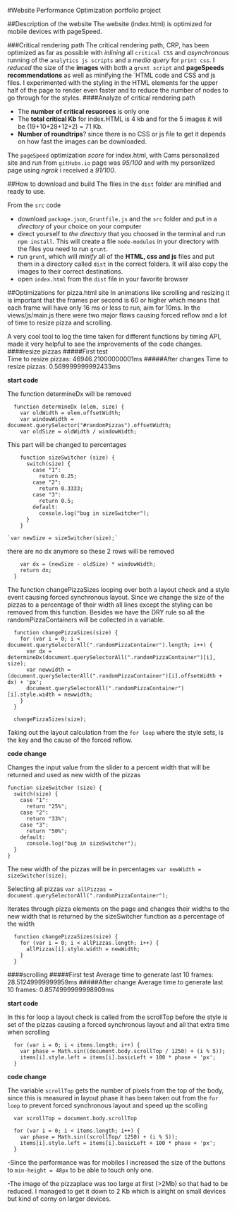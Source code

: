 #Website Performance Optimization portfolio project

##Description of the website
The website (index.html) is optimized for mobile devices with pageSpeed. 

###Critical rendering path
The critical rendering path, CRP, has been optimized as far as possible with _inlining_ all `critical CSS` and _asynchronous_ running of the `analytics js scripts` and a _media query_ for `print css`. I _reduced_ the size of the **images** with both a `grunt script` and **pageSpeeds recommendations** as well as minifying the `HTML code and CSS and js files. 
I experimented with the styling in the HTML elements for the upper half of the page to render even faster and to reduce the number of nodes to go through for the styles. 
####Analyze of critical rendering path 
- The **number of critical resuorces** is only one
- The **total critical Kb** for index.HTML is 4 kb and for the 5 images it will be (19+10+28+12+2) = 71 Kb. 
- **Number of roundtrips**? since there is no CSS or js file to get it depends on how fast the images can be downloaded. 

The `pageSpeed` optimization _score_ for index.html, 
with Cams personalized site and run from `gitHubs.io` page was _95/100_ and with my personlized page using _ngrok_ i received a _91/100_. 

##How to download and build
The files in the `dist` folder are minified and ready to use.

From the `src` code
- download `package.json`, `Gruntfile.js` and the `src` folder and put in a _directory_ of your choice on your computer
- direct yourself to _the directory_ that you choosed in the terminal and run `npm install`. This will create a file `node-modules` in your directory with the files you need to run `grunt`.
- run `grunt`, which will _minify_ all of the **HTML, css and js** files and put them in a directory called `dist` in the correct folders. It will also copy the images to their correct destinations.
- open `index.html` from the `dist` file in your favorite browser

##Optimizations for pizza.html site 
In animations like scrolling and resizing it is important that the frames per second is 60 or higher which means that each frame will have only 16 ms or less to run, aim for 10ms. 
In the views/js/main.js there were two major flaws causing forced reflow and a lot of time to resize pizza and scrolling.

A very cool tool to log the time taken for different functions by timing API, made it very helpful to see the improvements of the code changes.
####resize pizzas
#####First test  
Time to resize pizzas: 46946.21000000001ms
#####After changes 
Time to resize pizzas: 0.569999999992433ms

**start code**

The function determineDx will be removed
```
  function determineDx (elem, size) {
    var oldWidth = elem.offsetWidth;
    var windowWidth = document.querySelector("#randomPizzas").offsetWidth;
    var oldSize = oldWidth / windowWidth;
```
This part will be changed to percentages
```   
    function sizeSwitcher (size) {
      switch(size) {
        case "1":
          return 0.25;
        case "2":
          return 0.3333;
        case "3":
          return 0.5;
        default:
          console.log("bug in sizeSwitcher");
      }
    }
```

    `var newSize = sizeSwitcher(size);`


there are no dx anymore so these 2 rows will be removed
```
    var dx = (newSize - oldSize) * windowWidth;
    return dx;
  }
```
The function changePizzaSizes looping over both a layout check and a style event causing forced synchronous layout. Since we change the size of the pizzas to a percentage of their width all lines except the styling can be removed from this function. Besides we have the DRY rule so all the randomPizzaContainers will be collected in a variable.
```
  function changePizzaSizes(size) {
    for (var i = 0; i < document.querySelectorAll(".randomPizzaContainer").length; i++) {
      var dx = determineDx(document.querySelectorAll(".randomPizzaContainer")[i], size);
      var newwidth = (document.querySelectorAll(".randomPizzaContainer")[i].offsetWidth + dx) + 'px';
      document.querySelectorAll(".randomPizzaContainer")[i].style.width = newwidth;
    }
  }

  changePizzaSizes(size);
```

Taking out the layout calculation from the `for loop` where the style sets, is the key and the cause of the forced reflow.

**code change**

  Changes the input value from the slider to a percent width that will be returned and used as new width of the pizzas
  ```
  function sizeSwitcher (size) {
    switch(size) {
      case "1":
        return "25%";
      case "2":
        return "33%";
      case "3":
        return "50%";
      default:
        console.log("bug in sizeSwitcher");
    }
  }
  ```

The new width of the pizzas will be in percentages
  `var newWidth = sizeSwitcher(size);`

Selecting all pizzas
  `var allPizzas = document.querySelectorAll(".randomPizzaContainer");`

Iterates through pizza elements on the page and changes their widths to the new width that is returned by the sizeSwitcher function as a percentage of the width
```
  function changePizzaSizes(size) {
    for (var i = 0; i < allPizzas.length; i++) {
      allPizzas[i].style.width = newWidth;
    }
  }
```

####scrolling
#####First test 
Average time to generate last 10 frames: 28.51249999999959ms
#####After change 
Average time to generate last 10 frames: 0.8574999999998909ms

**start code**

In this for loop a layout check is called from the scrollTop before the style is set of the pizzas causing a forced synchronous layout and all that extra time when scrolling
```
  for (var i = 0; i < items.length; i++) {
    var phase = Math.sin((document.body.scrollTop / 1250) + (i % 5));
    items[i].style.left = items[i].basicLeft + 100 * phase + 'px';
  }
```

**code change**

The variable `scrollTop` gets the number of pixels from the top of the body, since this is measured in layout phase it has been taken out from the `for loop` to prevent forced synchronous layout and speed up the scolling
```
  var scrollTop = document.body.scrollTop

  for (var i = 0; i < items.length; i++) {
    var phase = Math.sin((scrollTop/ 1250) + (i % 5));
    items[i].style.left = items[i].basicLeft + 100 * phase + 'px';
  }
```

-Since the performance was for mobiles I increased the size of the buttons to `min-height = 48px` to be able to touch only one.

-The image of the pizzaplace was too large at first (>2Mb) so that had to be reduced. I managed to get it down to 2 Kb which is alright on small devices but kind of corny on larger devices.




